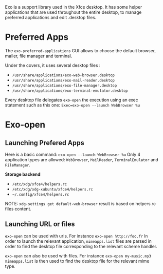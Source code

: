 Exo is a support library used in the Xfce desktop. It has some helper applications that are used throughout the entire desktop, to manage preferred applications and edit .desktop files. 
# Preferred Apps 
The `exo-preferred-applications` GUI allows to choose the default browser, mailer, file manager and terminal.

Under the covers, it uses several desktop files :
* `/usr/share/applications/exo-web-browser.desktop`
* `/usr/share/applications/exo-mail-reader.desktop`
* `/usr/share/applications/exo-file-manager.desktop`
* `/usr/share/applications/exo-terminal-emulator.desktop`

Every desktop file delegates `exo-open` the execution using an exec statement such as this one: `Exec=exo-open --launch WebBrowser %u`
# Exo-open 
## Launching Prefered Apps 
Here is a basic command: `exo-open --launch WebBrowser %u`
Only 4 application types are allowed: `WebBrowser`, `MailReader`, `TerminalEmulator` and `FileManager`.

**Storage backend**
* `/etc/xdg/xfce4/helpers.rc`
* `/etc/xdg/xdg-xubuntu/xfce4/helpers.rc`
* `~/.config/xfce4/helpers.rc`

NOTE: `xdg-settings get default-web-browser` result is based on helpers.rc files content.
## Launching URL or files 
`exo-open` can be used with urls. For instance `exo-open http://foo.fr`
In order to launch the relevant application, `mimeapps.list` files are parsed in order to find the desktop file corresponding to the relevant scheme handler.

`exo-open` can also be used with files. For instance `exo-open my-music.mp3`
`mimeapps.list` is then used to find the desktop file for the relevant mime type.
